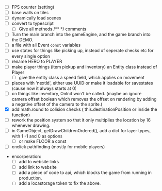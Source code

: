 - [ ] FPS counter (setting)
- [ ] base walls on tiles
- [ ] dynamically load scenes
- [ ] convert to typescript
    - [ ] Give all methods /** */ comments
- [ ] Turn the main branch into the gameEngine, and the game branch into the DEMO.
- [ ] a file with all Event `const` variables
- [ ] use states for things like picking up, instead of seperate checks etc for every single option
- [ ] rename HERO to PLAYER
- [ ] make player things (item pickup and inventory) an Entity class instead of Player
    - [ ] give the entity class a speed field, which applies on movement
- [ ] places with 'nextId', either use UUID or make it loadable for savestates (cause now it always starts at 0)
- [ ] on things like inventory, OnInit won't be called. (maybe an ignore camera offset boolean which removes the offset on rendering by adding a negative offset of the camera to the sprite.)
- [x] add math.round to colision checks ( this.destinationPosition or inside the function)
- [ ] rework the position system so that it only multiplies the location by 16 whenever drawing.
- [ ] in GameObject, getDrawChildrenOrdered(), add a dict for layer types, with 1 -1 and 0 as options
    - [ ] or make FLOOR a const
- [ ] onclick pathfinding (mostly for mobile players)

- encorperation:
    - [ ] add to website links
    - [ ] add link to website
    - [ ] add a piece of code to api, which blocks the game from running in production.
    - [ ] add a locastorage token to fix the above.